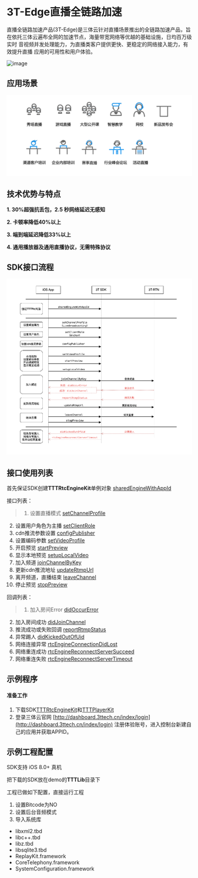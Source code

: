 # 3T-Edge直播全链路加速
直播全链路加速产品(3T-Edge)是三体云针对直播场景推出的全链路加速产品，旨在依托三体云遍布全网的加速节点，海量带宽网络等优越的基础设施，日均百万级实时 音视频并发处理能力，为直播类客户提供更快、更稳定的网络接入能力，有效提升直播 应用的可用性和用户体验。

![image](https://github.com/santiyun/iOS_UpAccelerate/case.png)

## 应用场景

![image](sence.png)

## 技术优势与特点

**1. 30%超强抗丢包，2.5 秒网络延迟无感知**

**2. 卡顿率降低40%以上**

**3. 端到端延迟降低33%以上**

**4. 通用播放器及通用直播协议，无需特殊协议**

## SDK接口流程

![image](up.png)

## 接口使用列表

首先保证SDK创建**TTTRtcEngineKit**单例对象 [sharedEngineWithAppId](http://doc3.3ttech.cn/live/client-api/ios/methods.html#sharedEngineWithAppId)

接口列表：

> 1. 设置直播模式 [setChannelProfile](http://doc3.3ttech.cn/live/client-api/ios/methods.html#setChannelProfile)
2. 设置用户角色为主播 [setClientRole](http://doc3.3ttech.cn/live/client-api/ios/methods.html#setClientRole)
3. cdn推流参数设置 [configPublisher](http://doc3.3ttech.cn/live/client-api/ios/methods.html#configPublisher)
4. 设置编码参数 [setVideoProfile](http://doc3.3ttech.cn/live/client-api/ios/methods.html#setVideoProfile1)
5. 开启预览 [startPreview](http://doc3.3ttech.cn/live/client-api/ios/methods.html#startPreview)
6. 显示本地预览 [setupLocalVideo](http://doc3.3ttech.cn/live/client-api/ios/methods.html#setupLocalVideo)
7. 加入频道 [joinChannelByKey](http://doc3.3ttech.cn/live/client-api/ios/methods.html#joinChannelByKey)
8. 更新cdn推流地址 [updateRtmpUrl](http://doc3.3ttech.cn/live/client-api/ios/methods.html#updateRtmpUrl)
9. 离开频道，直播结束 [leaveChannel](http://doc3.3ttech.cn/live/client-api/ios/methods.html#leaveChannel)
10. 停止预览 [stopPreview](http://doc3.3ttech.cn/live/client-api/ios/methods.html#stopPreview)

回调列表：

> 1. 加入房间Error [didOccurError](http://doc3.3ttech.cn/live/client-api/ios/callbacks.html#didOccurError)
2. 加入房间成功 [didJoinChannel](http://doc3.3ttech.cn/live/client-api/ios/callbacks.html#didJoinChannel)
3. 推流成功或失败回调 [reportRtmpStatus](http://doc3.3ttech.cn/live/client-api/ios/callbacks.html#reportRtmpStatus)
4. 异常踢人 [didKickedOutOfUid](http://doc3.3ttech.cn/live/client-api/ios/callbacks.html#didKickedOutOfUid)
5. 网络连接异常 [rtcEngineConnectionDidLost](http://doc3.3ttech.cn/live/client-api/ios/callbacks.html#rtcEngineConnectionDidLost)
6. 网络重连成功 [rtcEngineReconnectServerSucceed](http://doc3.3ttech.cn/live/client-api/ios/callbacks.html#rtcEngineReconnectServerSucceed)
7. 网络重连失败 [rtcEngineReconnectServerTimeout](http://doc3.3ttech.cn/live/client-api/ios/callbacks.html#rtcEngineReconnectServerTimeout)

## 示例程序

#### 准备工作
1. 下载SDK[TTTRtcEngineKit](https://github.com/santiyun/iOS-LiveSDK)和[TTTPlayerKit](https://github.com/santiyun/TTTPlayerKit_iOS)
2. 登录三体云官网 [http://dashboard.3ttech.cn/index/login](http://dashboard.3ttech.cn/index/login) 注册体验账号，进入控制台新建自己的应用并获取APPID。

## 示例工程配置

SDK支持 iOS 8.0+ 真机

把下载的SDK放在demo的**TTTLib**目录下

工程已做如下配置，直接运行工程

1. 设置Bitcode为NO
2. 设置后台音频模式
3. 导入系统库

 * libxml2.tbd
 * libc++.tbd
 * libz.tbd
 * libsqlite3.tbd
 * ReplayKit.framework
 * CoreTelephony.framework
 * SystemConfiguration.framework
